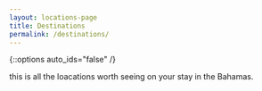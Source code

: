 ```yaml
---
layout: locations-page
title: Destinations
permalink: /destinations/
---
```

{::options auto_ids="false" /}

this is all the loacations worth seeing on your stay in the Bahamas.

<!-- \* at gun point. -->
